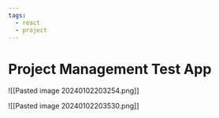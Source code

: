 ```yaml
---
tags:
  - react
  - project
---
```

# Project Management Test App

![[Pasted image 20240102203254.png]]

![[Pasted image 20240102203530.png]]

